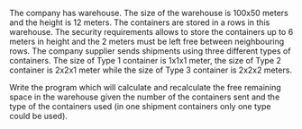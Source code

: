 The company has warehouse. The size of the warehouse is 100x50 meters and the height is 12 meters. The containers are stored in a rows in this warehouse. The security requirements allows to store the containers up to 6 meters in height and the 2 meters must be left free between neighbouring rows. The company supplier sends shipments using three different types of containers.  The size of Type 1 container is 1x1x1 meter, the size of Type 2 container is 2x2x1 meter while the size of Type 3 container is 2x2x2 meters. 

Write the program which will calculate and recalculate the free remaining space in the warehouse given the number of the containers sent and the type of the containers used (in one shipment containers only one type could be used).  
